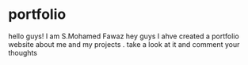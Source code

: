 # portfolio
hello guys! I am S.Mohamed Fawaz 
hey guys I ahve created a portfolio website about me and my projects .
take a look at it and comment your thoughts
